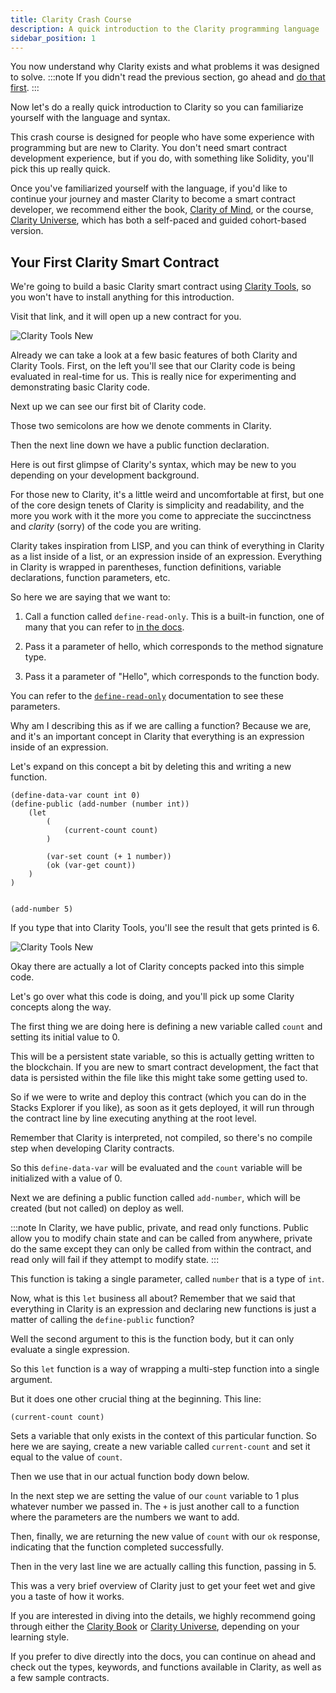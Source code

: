 ```yaml
---
title: Clarity Crash Course
description: A quick introduction to the Clarity programming language
sidebar_position: 1
---
```


You now understand why Clarity exists and what problems it was designed to solve.
:::note
If you didn't read the previous section, go ahead and [do that first](./index.md).
:::

Now let's do a really quick introduction to Clarity so you can familiarize yourself with the language and syntax.

This crash course is designed for people who have some experience with programming but are new to Clarity. You don't need smart contract development experience, but if you do, with something like Solidity, you'll pick this up really quick.

Once you've familiarized yourself with the language, if you'd like to continue your journey and master Clarity to become a smart contract developer, we recommend either the book, [Clarity of Mind](https://book.clarity-lang.org/title-page.html), or the course, [Clarity Universe](https://clarity-lang.org/universe), which has both a self-paced and guided cohort-based version.

## Your First Clarity Smart Contract

We're going to build a basic Clarity smart contract using [Clarity Tools](https://clarity.tools/code/new), so you won't have to install anything for this introduction.

Visit that link, and it will open up a new contract for you.

![Clarity Tools New](tools-new.png)

Already we can take a look at a few basic features of both Clarity and Clarity Tools. First, on the left you'll see that our Clarity code is being evaluated in real-time for us. This is really nice for experimenting and demonstrating basic Clarity code.

Next up we can see our first bit of Clarity code.

Those two semicolons are how we denote comments in Clarity.

Then the next line down we have a public function declaration.

Here is out first glimpse of Clarity's syntax, which may be new to you depending on your development background.

For those new to Clarity, it's a little weird and uncomfortable at first, but one of the core design tenets of Clarity is simplicity and readability, and the more you work with it the more you come to appreciate the succinctness and _clarity_ (sorry) of the code you are writing.

Clarity takes inspiration from LISP, and you can think of everything in Clarity as a list inside of a list, or an expression inside of an expression. Everything in Clarity is wrapped in parentheses, function definitions, variable declarations, function parameters, etc.

So here we are saying that we want to:

1. Call a function called `define-read-only`. This is a built-in function, one of many that you can refer to [in the docs](./language-functions.mdx).

2. Pass it a parameter of hello, which corresponds to the method signature type.

3. Pass it a parameter of "Hello", which corresponds to the function body.

You can refer to the [`define-read-only`](https://docs.stacks.co/docs/write-smart-contracts/clarity-language/language-functions#define-read-only) documentation to see these parameters.

Why am I describing this as if we are calling a function? Because we are, and it's an important concept in Clarity that everything is an expression inside of an expression.

Let's expand on this concept a bit by deleting this and writing a new function.

```clarity
(define-data-var count int 0)
(define-public (add-number (number int))
    (let
        (
            (current-count count)
        )

        (var-set count (+ 1 number))
        (ok (var-get count))
    )
)


(add-number 5)
```

If you type that into Clarity Tools, you'll see the result that gets printed is 6.

![Clarity Tools New](tools-new.png)

Okay there are actually a lot of Clarity concepts packed into this simple code.

Let's go over what this code is doing, and you'll pick up some Clarity concepts along the way.

The first thing we are doing here is defining a new variable called `count` and setting its initial value to 0.

This will be a persistent state variable, so this is actually getting written to the blockchain. If you are new to smart contract development, the fact that data is persisted within the file like this might take some getting used to.

So if we were to write and deploy this contract (which you can do in the Stacks Explorer if you like), as soon as it gets deployed, it will run through the contract line by line executing anything at the root level.

Remember that Clarity is interpreted, not compiled, so there's no compile step when developing Clarity contracts.

So this `define-data-var` will be evaluated and the `count` variable will be initialized with a value of 0.

Next we are defining a public function called `add-number`, which will be created (but not called) on deploy as well.

:::note
In Clarity, we have public, private, and read only functions. Public allow you to modify chain state and can be called from anywhere, private do the same except they can only be called from within the contract, and read only will fail if they attempt to modify state.
:::

This function is taking a single parameter, called `number` that is a type of `int`.

Now, what is this `let` business all about? Remember that we said that everything in Clarity is an expression and declaring new functions is just a matter of calling the `define-public` function?

Well the second argument to this is the function body, but it can only evaluate a single expression.

So this `let` function is a way of wrapping a multi-step function into a single argument.

But it does one other crucial thing at the beginning. This line:

```clarity
(current-count count)
```

Sets a variable that only exists in the context of this particular function. So here we are saying, create a new variable called `current-count` and set it equal to the value of `count`.

Then we use that in our actual function body down below.

In the next step we are setting the value of our `count` variable to 1 plus whatever number we passed in. The `+` is just another call to a function where the parameters are the numbers we want to add.

Then, finally, we are returning the new value of `count` with our `ok` response, indicating that the function completed successfully.

Then in the very last line we are actually calling this function, passing in 5.

This was a very brief overview of Clarity just to get your feet wet and give you a taste of how it works.

If you are interested in diving into the details, we highly recommend going through either the [Clarity Book](https://book.clarity-lang.org/title-page.html) or [Clarity Universe](https://clarity-lang.org/universe), depending on your learning style.

If you prefer to dive directly into the docs, you can continue on ahead and check out the types, keywords, and functions available in Clarity, as well as a few sample contracts.
